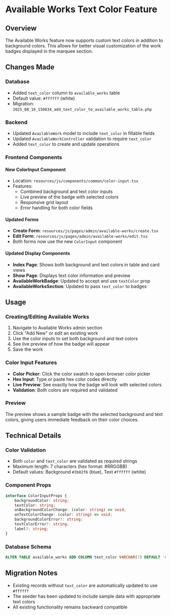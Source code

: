 # Available Works Text Color Feature

## Overview

The Available Works feature now supports custom text colors in addition to background colors. This allows for better visual customization of the work badges displayed in the marquee section.

## Changes Made

### Database

- Added `text_color` column to `available_works` table
- Default value: `#ffffff` (white)
- Migration: `2025_08_16_150834_add_text_color_to_available_works_table.php`

### Backend

- Updated `AvailableWork` model to include `text_color` in fillable fields
- Updated `AvailableWorkController` validation to require `text_color`
- Added `text_color` to create and update operations

### Frontend Components

#### New ColorInput Component

- Location: `resources/js/components/common/color-input.tsx`
- Features:
    - Combined background and text color inputs
    - Live preview of the badge with selected colors
    - Responsive grid layout
    - Error handling for both color fields

#### Updated Forms

- **Create Form**: `resources/js/pages/admin/available-works/create.tsx`
- **Edit Form**: `resources/js/pages/admin/available-works/edit.tsx`
- Both forms now use the new `ColorInput` component

#### Updated Display Components

- **Index Page**: Shows both background and text colors in table and card views
- **Show Page**: Displays text color information and preview
- **AvailableWorkBadge**: Updated to accept and use `textColor` prop
- **AvailableWorksSection**: Updated to pass `text_color` to badges

## Usage

### Creating/Editing Available Works

1. Navigate to Available Works admin section
2. Click "Add New" or edit an existing work
3. Use the color inputs to set both background and text colors
4. See live preview of how the badge will appear
5. Save the work

### Color Input Features

- **Color Picker**: Click the color swatch to open browser color picker
- **Hex Input**: Type or paste hex color codes directly
- **Live Preview**: See exactly how the badge will look with selected colors
- **Validation**: Both colors are required and validated

### Preview

The preview shows a sample badge with the selected background and text colors, giving users immediate feedback on their color choices.

## Technical Details

### Color Validation

- Both `color` and `text_color` are validated as required strings
- Maximum length: 7 characters (hex format: #RRGGBB)
- Default values: Background `#3b82f6` (blue), Text `#ffffff` (white)

### Component Props

```typescript
interface ColorInputProps {
    backgroundColor: string;
    textColor: string;
    onBackgroundColorChange: (color: string) => void;
    onTextColorChange: (color: string) => void;
    backgroundColorError?: string;
    textColorError?: string;
    label?: string;
}
```

### Database Schema

```sql
ALTER TABLE available_works ADD COLUMN text_color VARCHAR(7) DEFAULT '#ffffff' AFTER color;
```

## Migration Notes

- Existing records without `text_color` are automatically updated to use `#ffffff`
- The seeder has been updated to include sample data with appropriate text colors
- All existing functionality remains backward compatible
